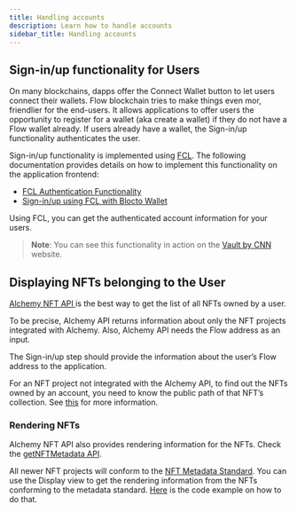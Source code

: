 ```yaml
---
title: Handling accounts
description: Learn how to handle accounts
sidebar_title: Handling accounts
---
```


## Sign-in/up functionality for Users

On many blockchains, dapps offer the Connect Wallet button to let users connect their wallets. Flow blockchain tries to make things even mor, friendlier for the end-users. It allows applications to offer users the opportunity to register for a wallet (aka create a wallet) if they do not have a Flow wallet already. If users already have a wallet, the Sign-in/up functionality authenticates the user.

Sign-in/up functionality is implemented using [FCL](fcl/). The following documentation provides details on how to implement this functionality on the application frontend:

- [FCL Authentication Functionality](fcl/reference/authentication/)
- [Sign-in/up using FCL with Blocto Wallet](https://docs.blocto.app/blocto-sdk/flow/login-register)

Using FCL, you can get the authenticated account information for your users.

> **Note**: You can see this functionality in action on the [Vault by CNN](https://vault.cnn.com/) website.

## Displaying NFTs belonging to the User

[Alchemy NFT API ](https://docs.alchemy.com/flow/documentation/flow-nft-apis)is the best way to get the list of all NFTs owned by a user.

To be precise, Alchemy API returns information about only the NFT projects integrated with Alchemy. Also, Alchemy API needs the Flow address as an input.

The Sign-in/up step should provide the information about the user’s Flow address to the application.

For an NFT project not integrated with the Alchemy API, to find out the NFTs owned by an account, you need to know the public path of that NFT’s collection. See [this](https://github.com/onflow/flow-nft#list-nfts-in-an-account) for more information.

### Rendering NFTs

Alchemy NFT API also provides rendering information for the NFTs. Check the [getNFTMetadata API](https://docs.alchemy.com/flow/documentation/flow-nft-apis/getnftmetadata-api).

All newer NFT projects will conform to the [NFT Metadata Standard](https://github.com/onflow/flow-nft/#nft-metadata). You can use the Display view to get the rendering information from the NFTs conforming to the metadata standard. [Here](https://github.com/onflow/flow-nft/tree/nft-metadata#how-to-read-metadata) is the code example on how to do that.
